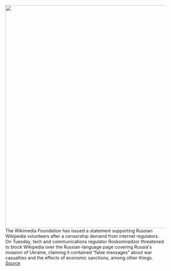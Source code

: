 <img src='https://cdn.vox-cdn.com/thumbor/6vCTWBpfUudHPTvbFqZSgVPAHis=/0x0:2800x2048/1200x800/filters:focal(1176x800:1624x1248)/cdn.vox-cdn.com/uploads/chorus_image/image/70575020/Wikipedia_logo_v2.svg.0.png' width='700px' /><br/>
The Wikimedia Foundation has issued a statement supporting Russian Wikipedia volunteers after a censorship demand from internet regulators. On Tuesday, tech and communications regulator Roskomnadzor threatened to block Wikipedia over the Russian-language page covering Russia's invasion of Ukraine, claiming it contained “false messages” about war casualties and the effects of economic sanctions, among other things.
<a href='https://www.theverge.com/2022/3/3/22960007/russia-wikipedia-wikimedia-foundation-censorship-demand'> Source <a/>